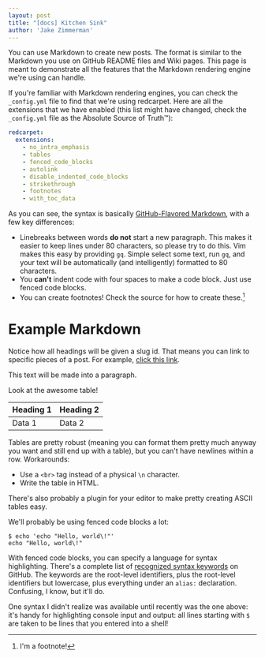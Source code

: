 ```yaml
---
layout: post
title: "[docs] Kitchen Sink"
author: 'Jake Zimmerman'
---
```


You can use Markdown to create new posts. The format is similar to the Markdown
you use on GitHub README files and Wiki pages. This page is meant to demonstrate
all the features that the Markdown rendering engine we're using can handle.

If you're familiar with Markdown rendering engines, you can check the
`_config.yml` file to find that we're using redcarpet. Here are all the
extensions that we have enabled (this list might have changed, check the
`_config.yml` file as the Absolute Source of Truth™):

```yaml
redcarpet:
  extensions:
    - no_intra_emphasis
    - tables
    - fenced_code_blocks
    - autolink
    - disable_indented_code_blocks
    - strikethrough
    - footnotes
    - with_toc_data
```

As you can see, the syntax is basically [GitHub-Flavored Markdown][gfm], with a few key
differences:

- Linebreaks between words __do not__ start a new paragraph. This makes it
  easier to keep lines under 80 characters, so please try to do this. Vim makes
  this easy by providing `gq`. Simple select some text, run `gq`, and your text
  will be automatically (and intelligently) formatted to 80 characters.
- You __can't__ indent code with four spaces to make a code block. Just use
  fenced code blocks.
- You can create footnotes! Check the source for how to create these.[^1]


# Example Markdown

Notice how all headings will be given a slug id. That means you can link to specific pieces of a post. For example, [click this link](#example-markdown).

This text will be made into a paragraph.

Look at the awesome table!

| Heading 1 | Heading 2 |
| ---       | ---       |
| Data 1    | Data 2    |

Tables are pretty robust (meaning you can format them pretty much anyway you
want and still end up with a table), but you can't have newlines within a row.
Workarounds:

- Use a `<br>` tag instead of a physical `\n` character.
- Write the table in HTML.

There's also probably a plugin for your editor to make pretty creating ASCII
tables easy.

We'll probably be using fenced code blocks a lot:

```console
$ echo 'echo "Hello, world\!"'
echo "Hello, world\!"
```

With fenced code blocks, you can specify a language for syntax highlighting.
There's a complete list of [recognized syntax keywords][linguist] on GitHub. The
keywords are the root-level identifiers, plus the root-level identifiers but
lowercase, plus everything under an `alias:` declaration. Confusing, I know, but
it'll do.

One syntax I didn't realize was available until recently was the one above: it's
handy for highlighting console input and output: all lines starting with `$` are
taken to be lines that you entered into a shell!




[gfm]: https://help.github.com/articles/github-flavored-markdown/
[linguist]: https://github.com/github/linguist/blob/master/lib/linguist/languages.yml

[^1]: I'm a footnote!
